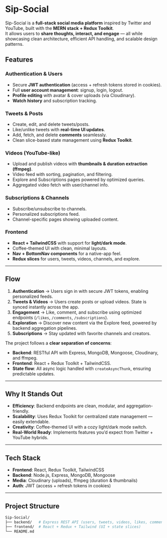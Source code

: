 #  Sip-Social  

Sip-Social is a **full-stack social media platform** inspired by Twitter and YouTube, built with the **MERN stack + Redux Toolkit**.  
It allows users to **share thoughts, interact, and engage** — all while showcasing clean architecture, efficient API handling, and scalable design patterns.  

##  Features  

###  Authentication & Users  
- Secure **JWT authentication** (access + refresh tokens stored in cookies).  
- Full **user account management**: signup, login, logout.  
- **Profile editing** with avatar & cover uploads (via Cloudinary).  
- **Watch history** and subscription tracking.  

###  Tweets & Posts  
- Create, edit, and delete tweets/posts.  
- Like/unlike tweets with **real-time UI updates**.  
- Add, fetch, and delete **comments** seamlessly.  
- Clean slice-based state management using **Redux Toolkit**.  

###  Videos (YouTube-like)  
- Upload and publish videos with **thumbnails & duration extraction (ffmpeg)**.  
- Video feed with sorting, pagination, and filtering.  
- Explore and Subscriptions pages powered by optimized queries.  
- Aggregated video fetch with user/channel info.  

###  Subscriptions & Channels  
- Subscribe/unsubscribe to channels.  
- Personalized subscriptions feed.  
- Channel-specific pages showing uploaded content.  

###  Frontend  
- **React + TailwindCSS** with support for **light/dark mode**.  
- Coffee-themed UI with clean, minimal layouts.  
- **Nav + BottomNav components** for a native-app feel.  
- **Redux slices** for users, tweets, videos, channels, and explore.  

---

##  Flow  

1. **Authentication** → Users sign in with secure JWT tokens, enabling personalized feeds.  
2. **Tweets & Videos** → Users create posts or upload videos. State is synced instantly across the app.  
3. **Engagement** → Like, comment, and subscribe using optimized endpoints (`/likes`, `/comments`, `/subscriptions`).  
4. **Exploration** → Discover new content via the Explore feed, powered by backend aggregation pipelines.  
5. **Subscriptions** → Stay updated with favorite channels and creators.  

The project follows a **clear separation of concerns**:
- **Backend**: RESTful API with Express, MongoDB, Mongoose, Cloudinary, and ffmpeg.  
- **Frontend**: React + Redux Toolkit + TailwindCSS.  
- **State flow**: All async logic handled with `createAsyncThunk`, ensuring predictable updates.  

---

##  Why It Stands Out  

- **Efficiency**: Backend endpoints are clean, modular, and aggregation-friendly.  
- **Scalability**: Uses Redux Toolkit for centralized state management — easily extendable.  
- **Creativity**: Coffee-themed UI with a cozy light/dark mode switch.  
- **Real-World Ready**: Implements features you’d expect from Twitter + YouTube hybrids.  

---

##  Tech Stack  

- **Frontend**: React, Redux Toolkit, TailwindCSS  
- **Backend**: Node.js, Express, MongoDB, Mongoose  
- **Media**: Cloudinary (uploads), ffmpeg (duration & thumbnails)  
- **Auth**: JWT (access + refresh tokens in cookies)  

---

##  Project Structure  

```bash
Sip-Social/
├── backend/   # Express REST API (users, tweets, videos, likes, comments, subs)
├── frontend/  # React + Redux + Tailwind (UI + state slices)
└── README.md
